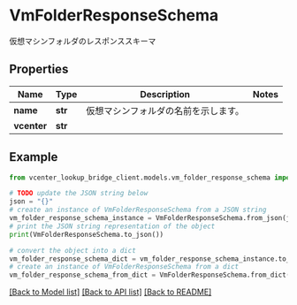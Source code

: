 # VmFolderResponseSchema

仮想マシンフォルダのレスポンススキーマ

## Properties

Name | Type | Description | Notes
------------ | ------------- | ------------- | -------------
**name** | **str** | 仮想マシンフォルダの名前を示します。 | 
**vcenter** | **str** |  | 

## Example

```python
from vcenter_lookup_bridge_client.models.vm_folder_response_schema import VmFolderResponseSchema

# TODO update the JSON string below
json = "{}"
# create an instance of VmFolderResponseSchema from a JSON string
vm_folder_response_schema_instance = VmFolderResponseSchema.from_json(json)
# print the JSON string representation of the object
print(VmFolderResponseSchema.to_json())

# convert the object into a dict
vm_folder_response_schema_dict = vm_folder_response_schema_instance.to_dict()
# create an instance of VmFolderResponseSchema from a dict
vm_folder_response_schema_from_dict = VmFolderResponseSchema.from_dict(vm_folder_response_schema_dict)
```
[[Back to Model list]](../README.md#documentation-for-models) [[Back to API list]](../README.md#documentation-for-api-endpoints) [[Back to README]](../README.md)



